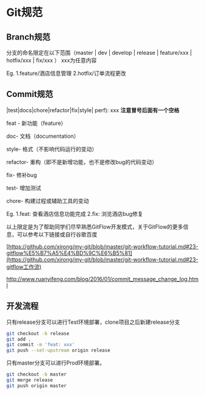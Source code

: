 # Git规范

## Branch规范

分支的命名限定在以下范围（master | dev | develop | release | feature/xxx | hotfix/xxx | fix/xxx ） xxx为任意内容

Eg. 1.feature/酒店信息管理    2.hotfix/订单流程更改 

## Commit规范

|test|docs|chore|refactor|fix|style| perf): xxx    **注意冒号后面有一个空格**

feat - 新功能（feature）

doc- 文档（documentation）

style- 格式（不影响代码运行的变动）

refactor- 重构（即不是新增功能，也不是修改bug的代码变动）

fix- 修补bug

test- 增加测试

chore- 构建过程或辅助工具的变动

Eg. 1.feat: 查看酒店信息功能完成  2.fix: 浏览酒店bug修复

以上限定是为了帮助同学们尽早熟悉GitFlow开发模式，关于GitFlow的更多信息，可以参考以下链接或自行谷歌百度

[https://github.com/xirong/my-git/blob/master/git-workflow-tutorial.md#23-gitflow%E5%B7%A5%E4%BD%9C%E6%B5%81](https://github.com/xirong/my-git/blob/master/git-workflow-tutorial.md#23-gitflow工作流)

http://www.ruanyifeng.com/blog/2016/01/commit_message_change_log.html



## 开发流程

只有release分支可以进行Test环境部署，clone项目之后新建release分支

~~~bash
git checkout -b release
git add .
git commit -m 'feat: xxx'
git push --set-upstream origin release
~~~

只有master分支可以进行Prod环境部署。

~~~bash
git checkout -b master
git merge release
git push origin master
~~~

